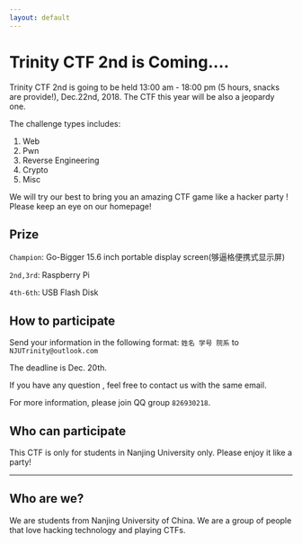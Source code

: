 ```yaml
---
layout: default
---
```


# Trinity CTF 2nd is Coming....

Trinity CTF 2nd is going to be held 13:00 am - 18:00 pm (5 hours, snacks are provide!), Dec.22nd, 2018. The CTF this year will be also a jeopardy one.

The challenge types includes:
1. Web
2. Pwn
3. Reverse Engineering
4. Crypto
5. Misc

We will try our best to bring you an amazing CTF game like a hacker party ! Please keep an eye on our homepage!

## Prize

`Champion`: Go-Bigger 15.6 inch portable display screen(够逼格便携式显示屏)

`2nd,3rd`: Raspberry Pi

`4th-6th`: USB Flash Disk

## How to participate

Send your information in the following format:
`姓名 学号 院系`
to `NJUTrinity@outlook.com`

The deadline is Dec. 20th.

If you have any question , feel free to contact us with the same email.

For more information, please join QQ group `826930218`.

## Who can participate

This CTF is only for students in Nanjing University only. Please enjoy it like a party!

* * *
## Who are we?

We are students from Nanjing University of China. We are a group of people that love hacking technology and playing CTFs.
